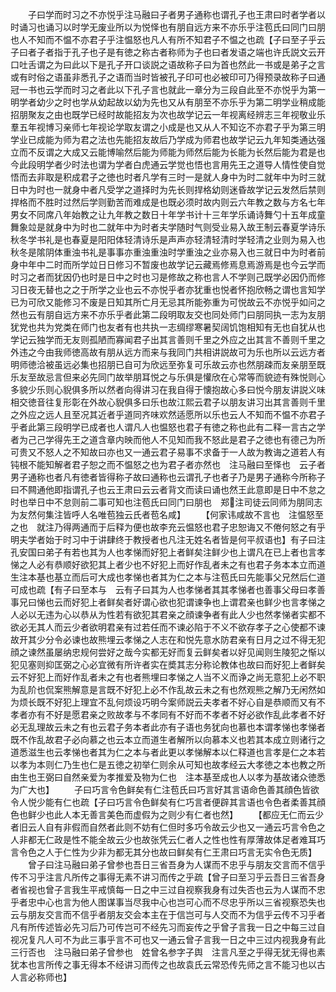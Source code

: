 <!-- { "loadSidebar": true } -->
　　子曰学而时习之不亦悦乎注马融曰子者男子通称也谓孔子也王肃曰时者学者以时诵习也诵习以时学无废业所以为悦怿也有朋自远方来不亦乐乎注苞氏曰同门曰朋也人不知而不愠不亦君子乎注愠怒也凡人有所不知君子不愠之也疏【子曰至子乎云子曰者子者指于孔子也子是有徳之称古者称师为子也曰者发语之端也许氏説文云开口吐舌谓之为曰此以下是孔子开口谈説之语故称子曰为首也然此一书或是弟子之言或有时俗之语虽非悉孔子之语而当时皆被孔子印可也必被印可乃得预录故称子曰通冠一书也云学而时习之者此以下孔子言也就此一章分为三段自此至不亦悦乎为第一明学者幼少之时也学从幼起故以幼为先也又从有朋至不亦乐乎为第二明学业稍成能招朋聚友之由也既学已经时故能招友为次也故学记云一年视离经辨志三年视敬业乐羣五年视博习亲师七年视论学取友谓之小成是也又从人不知讫不亦君子乎为第三明学业已成能为师为君之法也先能招友故后乃学成为师君也故学记云九年知类通达强立而不反谓之大成又云能博喻然后能为师能为师然后能为长能为长然后能为君是也今此段明学者少时法也谓为学者白虎通云学觉也悟也言用先王之道导人情性使自觉悟而去非取是积成君子之徳也时者凡学有三时一是就人身中为时二就年中为时三就日中为时也一就身中者凡受学之道择时为先长则捍格幼则迷昏故学记云发然后禁则捍格而不胜时过然后学则勤苦而难成是也既必须时故内则云六年教之数与方名七年男女不同席八年始教之让九年教之数日十年学书计十三年学乐诵诗舞勺十五年成童舞象竝是就身中为时也二就年中为时者夫学随时气则受业易入故王制云春夏学诗乐秋冬学书礼是也春夏是阳阳体轻清诗乐是声声亦轻清轻清时学轻清之业则为易入也秋冬是隂阴体重浊书礼是事事亦重浊重浊时学重浊之业亦易入也三就日中为时者前身中年中二时而所学竝日日修习不暂废也故学记云藏焉修焉息焉游焉是也今云学而时习之者而犹因仍也时是日中之时也习是修故之称也言人不学则己既学必因仍而修习日夜无替也之之于所学之业也云不亦悦乎者亦犹重也悦者怀抱欣畅之谓也言知学已为可欣又能修习不废是日知其所亡月无忌其所能弥重为可悦故云不亦悦乎如问之然也云有朋自远方来不亦乐乎者此第二段明取友交也同处师门曰朋同执一志为友朋犹党也共为党类在师门也友者有也共执一志绸缪寒暑契阔饥饱相知有无也自犹从也学记云独学而无友则孤陋而寡闻君子出其言善则千里之外应之出其言不善则千里之外违之今由我师徳高故有朋从远方而来与我同门共相讲説故可为乐也所以云远方者明师徳洽被虽远必集也招朋已自可为欣远至弥复可乐故云亦也然朋疎而友亲朋至既乐友至故忌言但来必先同门故举朋耳悦之与乐俱是懽欣在心常等而貌迹有殊悦则心多貌少乐则心貎俱多所以然者向得讲习在我自得于懐抱故心多曰悦今朋友讲説义味相交徳音往复形彰在外故心貎俱多曰乐也故江熙云君子以朋友讲习出其言善则千里之外应之远人且至况其近者乎道同齐味欢然适愿所以乐也云人不知而不愠不亦君子乎者此第三段明学已成者也人谓凡人也愠怒也君子有徳之称也此有二释一言古之学者为己己学得先王之道含章内映而他人不见知而我不怒此是君子之徳也有德己为所可贵又不怒人之不知故曰亦也又一通云君子易事不求备于一人故为教诲之道若人有钝根不能知解者君子恕之而不愠怒之也为君子者亦然也　注马融曰至怿也　云子者男子通称也者凡有徳者皆得称子故曰通称也云谓孔子也者子乃是男子通称今所称子曰不闗通他即指谓孔子也云王肃曰云云者背文而读曰诵也然王此意即是日中不怠之时也举日中不怠则前二事可知也注苞氏曰同门曰朋也　郑注司徒云同师为朋同志为友然何集注皆呼人名唯苞独云氏者苞名咸】
　　【何家讳咸故不言也　注愠怒至之也　就注乃得两通而于后释为便也故李充云愠怒也君子忠恕诲又不倦何怒之有乎明夫学者始于时习中于讲肆终于教授者也凡注无姓名者皆是何平叔语也】有子曰注孔安国曰弟子有若也其为人也孝悌而好犯上者鲜矣注鲜少也上谓凡在已上者也言孝悌之人必有恭顺好欲犯其上者少也不好犯上而好作乱者未之有也君子务本本立而道生注本基也基立而后可大成也孝悌也者其为仁之本与注苞氏曰先能事父兄然后仁道可成也疏【有子曰至本与　云有子曰其为人也孝悌者其其孝悌者也善事父母曰孝善事兄曰悌也云而好犯上者鲜矣者好谓心欲也犯谓谏争也上谓君亲也鲜少也言孝悌之人必以无违为心以恭从为性若有欲犯其君亲之顔谏争者有此人少也然孝悌者实都不欲必无其人而云少者欲明君亲有过若任而不谏必陷于不义不欲存孝子之心使都不谏故开其少分令必谏也故熊埋云孝悌之人志在和悦先意水防君亲有日月之过不得无犯顔之谏然虽屡纳忠规何尝好之哉今实都无好而复云鲜矣者以好见闻则生陵犯之惭以犯见塞则抑匡弼之心必宜微有所许者实在奬其志分称论教体也故曰而好犯上者鲜矣云不好犯上而好作乱者未之有也者熊埋曰孝悌之人当不义而诤之尚无意犯上必不职为乱阶也侃案熊解意是言既不好犯上必不作乱故云未之有也然观熊之解乃无闲然如为烦长既不好犯上理宜不乱何烦设巧明今案师説云夫孝者不好心自是恭顺而又有不孝者亦有不好是愿君亲之败故孝与不孝同有不好而不孝者不好必欲作乱此孝者不好必无乱理故云未之有也云君子务本者此亦有子语也务犹向也慕也本谓孝悌也孝悌者既不作乱故君子必向慕之也云本立而道生者解所以向慕本义也若其本成立则诸行之道悉滋生也云孝悌也者其为仁之本与者此更以孝悌解本以仁释道也言孝是仁之本若以孝为本则仁乃生也仁是五徳之初举仁则余从可知也故孝经云大孝徳之本也教之所由生也王弼曰自然亲爱为孝推爱及物为仁也　注本基至成也人以孝为基故诸众徳悉为广大也】
　　子曰巧言令色鲜矣有仁注苞氏曰巧言好其言语命色善其顔色皆欲令人悦少能有仁也疏【子曰巧言令色鲜矣有仁巧言者便辟其言语也令色者柔善其顔色也鲜少也此人本无善言美色而虚假为之则少有仁者也然】
　　【都应无仁而云少者旧云人自有非假而自然者此则不妨有仁但时多巧令故云少也又一通云巧言令色之人非都无仁政是性不能全故云少也故张凭云仁者人之性也性有厚薄故体足者难耳巧言令色之人于仁性为少非为都无其分也故曰鲜矣有仁王肃曰巧言无实令色无质】
　　曾子曰注马融曰弟子曾参也吾日三省吾身为人谋而不忠乎与朋友交言而不信乎传不习乎注言凡所传之事得无素不讲习而传之乎疏【曾子曰至习乎云吾日三省吾身者省视也曾子言我生平戒慎每一日之中三过自视察我身有过失否也云为人谋而不忠乎者忠中心也言为他人图谋事当尽我中心也岂可心而不尽忠乎所以三省视察恐失也云与朋友交言而不信乎者朋友交会本主在于信岂可与人交而不为信乎云传不习乎者凡有所传述皆必先习后乃可传岂可不经先习而妄传之乎曾子言我一日之中每三过自视况复凡人可不为此三事乎言不可也又一通云曾子言我一日之中三过内视我身有此三行否也　注马融曰弟子曾参也　姓曾名参字子舆　注言凡至之乎得无犹无得也素犹本也言所传之事无得本不经讲习而传之也故袁氏云常恐传先师之言不能习也以古人言必称师也】
